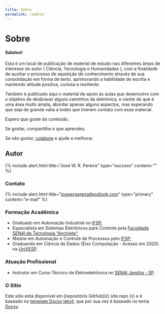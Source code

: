 ```yaml
---
title: Sobre
permalink: /sobre/
---
```


# Sobre

#### Saluton!

Esta é um local de publicação de material de estudo nas diferentes áreas de interesse do autor ( Ciência, Tecnologia e Humanidades ), com a finalidade de auxiliar o processo de aquisição de conhecimento através de sua consolidação em forma de texto, aprimorando a habilidade de escrita e mantendo atitude positiva, curiosa e resiliente.

Também é publicado aqui o material de apoio às aulas que desenvolvo com o objetivo de desbravar alguns caminhos da eletrônica, e ciente de que é uma área muito ampla, abordar apenas alguns aspectos, mas esperando que seja de grande valia a todes que tiverem contato com esse material.

Espero que goste do conteúdo.

Se gostar, compartilhe o que aprendeu.

Se não gostar, [colabore]( {{site.baseurl}}/sobre/#contato) e ajude a melhorar.

## Autor

{% include alert.html
  title="José W. R. Pereira"
  type="success"
  content=""
%}

### Contato

{% include alert.html
  title="josewrpereira@outlook.com"
  type="primary"
  content="e-mail"
%}




### Formação Acadêmica

* Graduado em Automação Industrial no [IFSP](https://spo.ifsp.edu.br/automacao-industrial);
* Especialista em Sistemas Eletrônicos para Controle pela [Faculdade SENAI de Tecnologia “Anchieta”](https://faculdades.sp.senai.br/sistemas-eletronicos-para-controle);
* Mestre em Automação e Controle de Processos pelo [IFSP](https://spo.ifsp.edu.br/pos-graduacao?id=268);
* Graduando em Ciência de Dados (Eixo Computação - Acesso em 2020) na [UniVESP](https://univesp.br/cursos/bacharel-em-ciencia-de-dados).

### Atuação Profissional

* Instrutor em Curso Técnico de Eletroeletrônica no [SENAI Jandira - SP](https://jandira.sp.senai.br/curso/76652/127/tecnico-de-eletroeletronica).

### O Sítio

Este sítio está disponível em [repositório GitHub]({{ site.repo }}) e
é baseado no [template Docsy jekyll](https://vsoch.github.com/docsy-jekyll/), que por sua vez é baseado no tema  [Docsy](https://github.com/google/docsy).
